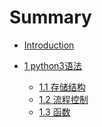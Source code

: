 # Summary

* [Introduction](README.md)

* [1 python3语法]()
  * [1.1 存储结构](chapter1/section1/index.md)
  * [1.2 流程控制](chapter1/section2/index.md)
  * [1.3 函数](chapter1/section3/index.md)